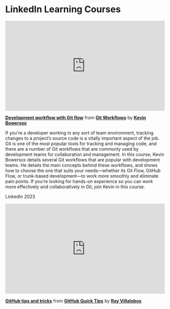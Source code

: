 <h1>LinkedIn Learning Courses</h1>

<div style="position:relative;height:0;padding-bottom:56.25%"><iframe width="640" height="360" src="https://www.linkedin.com/learning/embed/git-workflows/development-workflow-with-git-flow?autoplay=false&claim=AQFlQTh8sXhpuAAAAYZMZKiZXSLumM2N7E2yL7i2joTtlYlY8f9lB5UeNTZJVpuj4JAcEnOmm-29--4TEzrhGeDjUh4uChbdHJYIb-tFbLsXnthAxwN3qxMINOlm1Aenxx33I20hAUBaHmN7MHdyljUozn169xJ03V_46zJAZ5uucwpPJgw4HjztVZtWqqOImVRUmHXU5CFE1QFQ6yahHjSx-fIIH3e4GXX-HGx5YJI2-5E8itBhjVeKaMYwBVFcRzi6XuNQOHkIMYZUuTCBspngxpy7iXELvaGc6PIAbaBOCW_EQKoLl-x3mW67I6XFi7fKjoj6f7XzVn_whnUaFe5S0ngeu0Zlrp831zxmLrr8B5lxEMepO3TcYyR_URBr5RlxTSAlTcaUBaQkz-iQP2hzvUKyVvb7trf2IhYnjQoOpco7GsWy_a--0clW0V-HSd1baalSfu2ckJaUwZhc0tDk4sQ1uQC8jqlNo3R1DGOQiv0_KFtwvNbfQkl7GIH6x48h1F0sHPrbWSdT_XRcV0IkuYESbGJnasTcaQ8fdALDFSCkI_1NFV2kSoecOLto3NKJGXsNflOIw0Cq4feEpEZT9uAN_3zAPb-RD4mXmH943IgXdZsmCkYB2yM2h7YvcgZeEKjrXJNMZGVLEtYFPIWX88NIYsSa0_KK-AMT8NjAyG2sEhRvC26s_pBai5hkJO3JOax1TJh5VRmN9yw83EI1DoTRsT-voUUx3LNbD9ZJamhGiC9V-x6OUTdTg5r8jW0BhfII1voMG9F00UKHGy8RXx_DRNZjEHzkfIWLMHZkRssJZwu0BEaPj7P4JvVcprfAGjl_QF2PcG7BcAuzJXoI7dgStjNyWm80_yEum9FU7cCKFYUtmhq-MuWpE0H9gFJaLP5IgaHpN9YsBM55tbjVaEBboD3LlASheZu22jGdlNa98lD42iek9sZPgAOd5vbv8VR5DM215HPkCQAFXvvPMhGzixX_leCBoPS5w3g6PKRdvNRTJrxX0qK_7SSETKtDXqa7xLueSYLxmpHUQAMiV8PvPXbK1XTBfcN7J74MluCOHdSYxoXg4MhIam2k_-_5G7xh8g7BmyObZV88dpr3YzJ9tM9aSREwreHOmUwVY05si3a4-HGoLZlQRiSmzLcQhKZktB3wCjDYusi_r6UwnyehwTT0nlU&lipi=urn%3Ali%3Apage%3Ad_learning_content%3BTH%2BvzB01QQqm0QkHr9MtVg%3D%3D&licu" mozallowfullscreen="true" webkitallowfullscreen="true" allowfullscreen="true" frameborder="0" style="position:absolute;width:100%;height:100%;left:0"></iframe></div><p><strong><a href="https://www.linkedin.com/learning/git-workflows/development-workflow-with-git-flow?trk=embed_lil">Development workflow with Git flow</a></strong> from <strong><a href="https://www.linkedin.com/learning/git-workflows?trk=embed_lil">Git Workflows</a></strong> by <strong><a href="https://www.linkedin.com/learning/instructors/kevin-bowersox?trk=embed_lil">Kevin Bowersox</a></strong></p>

If you’re a developer working in any sort of team environment, tracking changes to a project’s source code is a vitally important aspect of the job. Git is one of the most popular tools for tracking and managing code, and there are a number of Git workflows that are commonly used by development teams for collaboration and management. In this course, Kevin Bowersox details several Git workflows that are popular with development teams. He details the main concepts behind these workflows, and shows how to choose the one that suits your needs—whether its Git Flow, GitHub Flow, or trunk-based development—to work more smoothly and eliminate pain points. If you’re looking for hands-on experience so you can work more effectively and collaboratively in Git, join Kevin in this course.

LinkedIn 2023

<div style="position:relative;height:0;padding-bottom:56.25%"><iframe width="640" height="360" src="https://www.linkedin.com/learning/embed/github-quick-tips/github-tips-and-tricks?autoplay=false&claim=AQGL1ho0FgcUYwAAAYZMfWlU0r3lH0NVhWxJOlgWOGvhNavE1XcXdDJ8mHn0gJxKZIw-wTq3DDMZD-6lWXinPUIYFrMtEXRJhw5qOIn5YmRG0B5VAG98Bnr82tRJpkwnvfcVDUW_n2e7cMlYA6SCqd1o-siBs77CJOVjoqHOC_D6kTV62ibNpKxETn-I5-x4yqx17EbvIt_oAZgXBZMLUkKzKN2mmzs_Oj2M21695PbzqCFA-Z9Xqt9CJMKmUDY7AH5l-oYl5P2gC_E1adRzAoH-8--sQlFB6qkWfbVeljgu_CL9jLB6d4zvl2UQA0_T0Cs3PNVGx7TkjkO_RC1cIY6RJpVu2GUxLqYdDJkNNL5pOb2MfDWy_4eOKLWpgwqYTNX1_15ilHkCcuUf3E3ci1BN0E7agAkiMjfxsilUeLMs-pLt5NCoR4PsUCnPJcUxnm-6iBfpNAv3gBDEIDCnf3naXVMKVY5p4MF-ABdnXr2JLG93wJ-dEZe2WDVhGNrJev6jluvoLlDjXDy5Bm-Q87Z2eD3gfnMpEcvfw8CqT2CgLZa6r91gJikZ0df7hwvbnjSF4RJ268kOc491cOOYfl_4i1n1f2-bUUsj8_hUdDO8tCRoCAWSezOc7Krd6_8LkhOKPAwYk3QGgiFlVqWe4_ErYk1S-QIbdAjjx0SL1fWYW1BhwxSVahr55amqqtTy9BQcvBckxhhME-X72OW4HdRUoLIKSnbLoLjGpdKy7NnA4ZrCT_DFBmK_lZ0HncigYeY8DM0Mu_xhL-PrU2tYBBYr8zfhTLnwFYxdsYcqz0MSWxIZZ4vGQeE_9yNnBI5UKkaT8RdCgsVE9__E60sQKGAKSWm6jQ0VfRMX6rnQ9olJeoRMwxVvBqrPBU1YA6hWRYxHh9h-re-7xrMfm3TUc9ops7GmxkQxjIvWB4jVFYxHI-VbV0aqXDrbizBFxDqgnqk7w3-G5fjBF4TvZ0NSPxoqCeHRdhYJtKbyuKbXeYWGStq8RU9GSIhLNrsKRPwO0fKOtBSmKd5Nvl14EJ18vtuJHYNrnazegLE8z6IY6N-STNNRVVyAvu9KsTS-VHMoCb6KSFVGqAVRXmzeapVIOu-jRUp-xZS2iyZg3PIUjpek5tQyjRRdfo8xShVjSGnsNMTVdf5antTAMk1NYPU7skPvS8ix4D70Tqw&lipi=urn%3Ali%3Apage%3Ad_learning_content%3B3vVPDZgjQBKWFP3QEHE31A%3D%3D&licu" mozallowfullscreen="true" webkitallowfullscreen="true" allowfullscreen="true" frameborder="0" style="position:absolute;width:100%;height:100%;left:0"></iframe></div><p><strong><a href="https://www.linkedin.com/learning/github-quick-tips/github-tips-and-tricks?trk=embed_lil">GitHub tips and tricks</a></strong> from <strong><a href="https://www.linkedin.com/learning/github-quick-tips?trk=embed_lil">GitHub Quick Tips</a></strong> by <strong><a href="https://www.linkedin.com/learning/instructors/ray-villalobos?trk=embed_lil">Ray Villalobos</a></strong></p>
